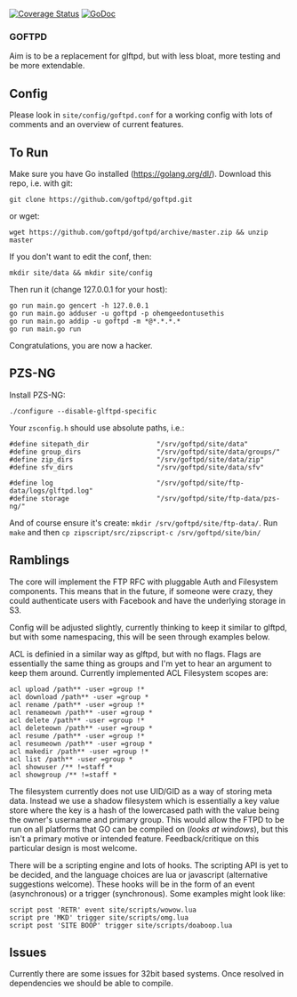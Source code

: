 [![Coverage Status](https://coveralls.io/repos/github/goftpd/goftpd/badge.svg?branch=master)](https://coveralls.io/github/goftpd/goftpd?branch=master)
[![GoDoc](https://godoc.org/github.com/goftpd/goftpd?status.svg)](https://godoc.org/github.com/goftpd/goftpd)

### GOFTPD
Aim is to be a replacement for glftpd, but with less bloat, more testing and be
more extendable. 

## Config
Please look in `site/config/goftpd.conf` for a working config with lots of
comments and an overview of current features.

## To Run
Make sure you have Go installed (https://golang.org/dl/). Download this repo,
i.e. with git:

`git clone https://github.com/goftpd/goftpd.git`

or wget:

`wget https://github.com/goftpd/goftpd/archive/master.zip && unzip master`

If you don't want to edit the conf, then:

`mkdir site/data && mkdir site/config`

Then run it (change 127.0.0.1 for your host):

```
go run main.go gencert -h 127.0.0.1
go run main.go adduser -u goftpd -p ohemgeedontusethis
go run main.go addip -u goftpd -m *@*.*.*.*
go run main.go run
```

Congratulations, you are now a hacker.

## PZS-NG
Install PZS-NG:

```
./configure --disable-glftpd-specific
```

Your `zsconfig.h` should use absolute paths, i.e.:

```
#define sitepath_dir                 "/srv/goftpd/site/data"
#define group_dirs                   "/srv/goftpd/site/data/groups/"
#define zip_dirs                     "/srv/goftpd/site/data/zip"
#define sfv_dirs                     "/srv/goftpd/site/data/sfv"

#define log                          "/srv/goftpd/site/ftp-data/logs/glftpd.log"
#define storage                      "/srv/goftpd/site/ftp-data/pzs-ng/"
```

And of course ensure it's create: `mkdir /srv/goftpd/site/ftp-data/`. Run `make`
and then `cp zipscript/src/zipscript-c /srv/goftpd/site/bin/`


## Ramblings
The core will implement the FTP RFC with pluggable Auth and Filesystem
components. This means that in the future, if someone were crazy, they could
authenticate users with Facebook and have the underlying storage in S3.

Config will be adjusted slightly, currently thinking to keep it similar to
glftpd, but with some namespacing, this will be seen through examples below.

ACL is definied in a similar way as glftpd, but with no flags. Flags are
essentially the same thing as groups and I'm yet to hear an argument to keep
them around. Currently implemented ACL Filesystem scopes are:

```
acl upload /path** -user =group !*
acl download /path** -user =group *
acl rename /path** -user =group !*
acl renameown /path** -user =group *
acl delete /path** -user =group !*
acl deleteown /path** -user =group *
acl resume /path** -user =group !*
acl resumeown /path** -user =group *
acl makedir /path** -user =group !*
acl list /path** -user =group *
acl showuser /** !=staff *
acl showgroup /** !=staff *
```

The filesystem currently does not use UID/GID as a way of storing meta data.
Instead we use a shadow filesystem which is essentially a key value store where
the key is a hash of the lowercased path with the value being the owner's
username and primary group. This would allow the FTPD to be run on all platforms
that GO can be compiled on (*looks at windows*), but this isn't a primary motive
or intended feature. Feedback/critique on this particular design is most
welcome.

There will be a scripting engine and lots of hooks. The scripting 
API is yet to be decided, and the language choices are lua or javascript 
(alternative suggestions welcome). These hooks will be in the form of an event 
(asynchronous) or a trigger (synchronous). Some examples might look like:

```
script post 'RETR' event site/scripts/wowow.lua
script pre 'MKD' trigger site/scripts/omg.lua
script post 'SITE BOOP' trigger site/scripts/doaboop.lua
```

## Issues
Currently there are some issues for 32bit based systems. Once resolved in
dependencies we should be able to compile.
